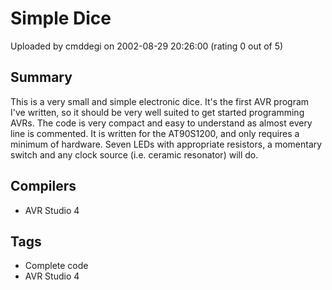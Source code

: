 # Simple Dice

Uploaded by cmddegi on 2002-08-29 20:26:00 (rating 0 out of 5)

## Summary

This is a very small and simple electronic dice. It's the first AVR program I've written, so it should be very well suited to get started programming AVRs. The code is very compact and easy to understand as almost every line is commented. It is written for the AT90S1200, and only requires a minimum of hardware. Seven LEDs with appropriate resistors, a momentary switch and any clock source (i.e. ceramic resonator) will do.

## Compilers

- AVR Studio 4

## Tags

- Complete code
- AVR Studio 4
